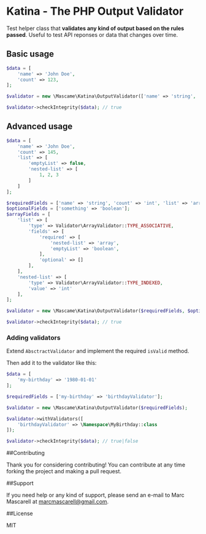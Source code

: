 # Katina - The PHP Output Validator

Test helper class that **validates any kind of output based on the rules passed**. Useful to test API reponses or data that changes over time.

## Basic usage

```php
$data = [
    'name' => 'John Doe',
    'count' => 123,
];

$validator = new \Mascame\Katina\OutputValidator(['name' => 'string', 'count' => 'int']);

$validator->checkIntegrity($data); // true
```

## Advanced usage

```php
$data = [
    'name' => 'John Doe',
    'count' => 145,
    'list' => [
        'emptyList' => false,
        'nested-list' => [
            1, 2, 3
        ]
    ]
];

$requiredFields = ['name' => 'string', 'count' => 'int', 'list' => 'array'];
$optionalFields = ['something' => 'boolean'];
$arrayFields = [
    'list' => [
        'type' => Validator\ArrayValidator::TYPE_ASSOCIATIVE,
        'fields' => [
            'required' => [
                'nested-list' => 'array',
                'emptyList' => 'boolean',
            ],
            'optional' => []
        ],
    ],
    'nested-list' => [
        'type' => Validator\ArrayValidator::TYPE_INDEXED,
        'value' => 'int'
    ],
];

$validator = new \Mascame\Katina\OutputValidator($requiredFields, $optionalFields, $arrayFields);

$validator->checkIntegrity($data); // true
```

### Adding validators

Extend `AbsctractValidator` and implement the required `isValid` method.

Then add it to the validator like this:

```php
$data = [
    'my-birthday' => '1980-01-01'
];

$requiredFields = ['my-birthday' => 'birthdayValidator'];

$validator = new \Mascame\Katina\OutputValidator($requiredFields);

$validator->withValidators([
    'birthdayValidator' => \Namespace\MyBirthday::class
]);

$validator->checkIntegrity($data); // true|false
```

##Contributing

Thank you for considering contributing! You can contribute at any time forking the project and making a pull request.

##Support

If you need help or any kind of support, please send an e-mail to Marc Mascarell at marcmascarell@gmail.com.

##License

MIT